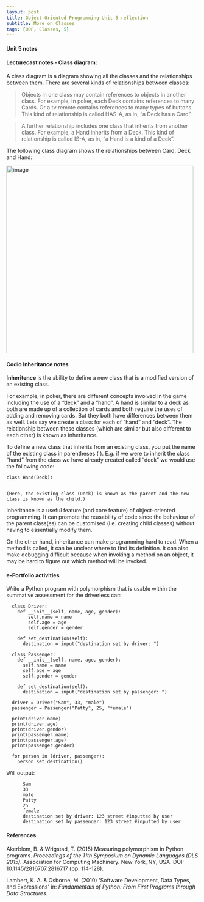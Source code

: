 ```yaml
---
layout: post
title: Object Oriented Programming Unit 5 reflection
subtitle: More on Classes
tags: [OOP, Classes, 5]
---
```

#### Unit 5 notes
#### Lecturecast notes - Class diagram:
A class diagram is a diagram showing all the classes and the relationships between them.
There are several kinds of relationships between classes:
> Objects in one class may contain references to objects in another class. For example, in poker, each Deck contains references to many Cards. Or a tv remote contains references to many types of buttons. This kind of relationship is called HAS-A, as in, “a Deck has a Card”.

> A further relationship includes one class that inherits from another class. For example, a Hand inherits from a Deck. This kind of relationship is called IS-A, as in, “a Hand is a kind of a Deck”.


The following class diagram shows the relationships between Card, Deck and Hand:

<img width="491" alt="image" src="https://github.com/fnugent24/fnugent24.github.io/assets/119634822/c944845a-50a3-426a-8ff0-cca1b59f6f57">


#### Codio Inheritance notes

**Inheritence** is the ability to define a new class that is a modified version of an existing class.

For example, in poker, there are different concepts involved in the game including the use of a “deck” and a “hand”. A hand is similar to a deck as both are made up of a collection of cards and both require the uses of adding and removing cards. But they both have differences between them as well. Lets say we create a class for each of “hand” and “deck”. The relationship between these classes (which are similar but also different to each other) is known as inheritance.

To define a new class that inherits from an existing class, you put the name of the existing class in parentheses ( ). E.g. if we were to inherit the class “hand” from the class we have already created called “deck” we would use the following code:

    class Hand(Deck):


    (Here, the existing class (Deck) is known as the parent and the new class is known as the child.)

Inheritance is a useful feature (and core feature) of object-oriented programming. It can promote the reusability of code since the behaviour of the parent class(es) can be customised (i.e. creating child classes) without having to essentially modify them.

On the other hand, inheritance can make programming hard to read. When a method is called, it can be unclear where to find its definition. It can also make debugging difficult because when invoking a method on an object, it may be hard to figure out which method will be invoked.


#### e-Portfolio activities
Write a Python program with polymorphism that is usable within the summative assessment for the driverless car:

      class Driver:
        def __init__(self, name, age, gender):
            self.name = name
            self.age = age
            self.gender = gender
  
        def set_destination(self):
          destination = input("destination set by driver: ")

      class Passenger:
        def __init__(self, name, age, gender):
          self.name = name
          self.age = age
          self.gender = gender
  
        def set_destination(self):
          destination = input("destination set by passenger: ")

      driver = Driver("Sam", 33, "male")
      passenger = Passenger("Patty", 25, "female")

      print(driver.name)
      print(driver.age)
      print(driver.gender)
      print(passenger.name)
      print(passenger.age)
      print(passenger.gender)

      for person in (driver, passenger):
        person.set_destination()

Will output:

          Sam
          33
          male
          Patty
          25
          female
          destination set by driver: 123 street #inputted by user
          destination set by passenger: 123 street #inputted by user

#### References
Akerblom, B. & Wrigstad, T. (2015) Measuring polymorphism in Python programs. *Proceedings of the 11th Symposium on Dynamic Languages (DLS 2015).* Association for Computing Machinery. New York, NY, USA. DOI: 10.1145/2816707.2816717 (pp. 114-128).

Lambert, K. A. & Osborne, M. (2010) 'Software Development, Data Types, and Expressions' in: *Fundamentals of Python: From First Programs through Data Structures*.
